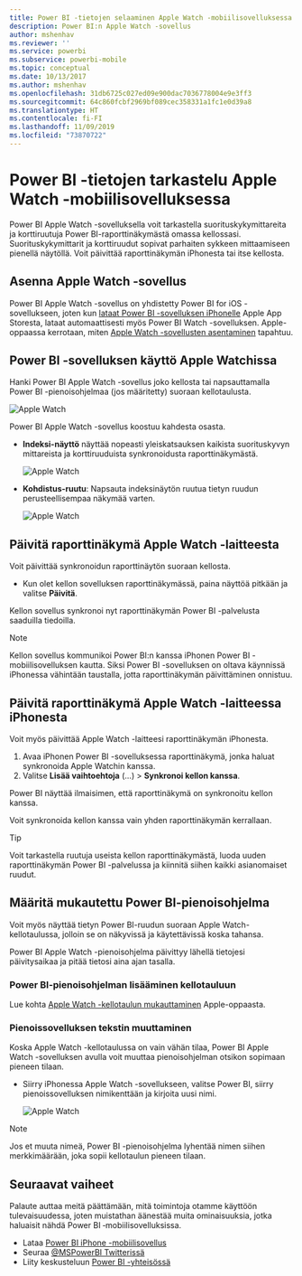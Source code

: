 ```yaml
---
title: Power BI -tietojen selaaminen Apple Watch -mobiilisovelluksessa
description: Power BI:n Apple Watch -sovellus
author: mshenhav
ms.reviewer: ''
ms.service: powerbi
ms.subservice: powerbi-mobile
ms.topic: conceptual
ms.date: 10/13/2017
ms.author: mshenhav
ms.openlocfilehash: 31db6725c027ed09e900dac7036778004e9e3ff3
ms.sourcegitcommit: 64c860fcbf2969bf089cec358331a1fc1e0d39a8
ms.translationtype: HT
ms.contentlocale: fi-FI
ms.lasthandoff: 11/09/2019
ms.locfileid: "73870722"
---
```

# <a name="explore-your-data-in-the-power-bi-mobile-app-on-your-apple-watch"></a>Power BI -tietojen tarkastelu Apple Watch -mobiilisovelluksessa
Power BI Apple Watch -sovelluksella voit tarkastella suorituskykymittareita ja korttiruutuja Power BI-raporttinäkymästä omassa kellossasi. Suorituskykymittarit ja korttiruudut sopivat parhaiten sykkeen mittaamiseen pienellä näytöllä. Voit päivittää raporttinäkymän iPhonesta tai itse kellosta.

## <a name="install-the-apple-watch-app"></a>Asenna Apple Watch -sovellus
Power BI Apple Watch -sovellus on yhdistetty Power BI for iOS -sovellukseen, joten kun [lataat Power BI -sovelluksen iPhonelle](https://go.microsoft.com/fwlink/?LinkId=522062 "Lataa iPhone-sovellus") Apple App Storesta, lataat automaattisesti myös Power BI Watch -sovelluksen. Apple-oppaassa kerrotaan, miten [Apple Watch -sovellusten asentaminen](https://support.apple.com/HT204784) tapahtuu.

## <a name="use-the-power-bi-app-on-the-apple-watch"></a>Power BI -sovelluksen käyttö Apple Watchissa
Hanki Power BI Apple Watch -sovellus joko kellosta tai napsauttamalla Power BI -pienoisohjelmaa (jos määritetty) suoraan kellotaulusta.

![Apple Watch](./media/mobile-apple-watch/pbi_aplwatch_complicatn240arrow.png)

Power BI Apple Watch -sovellus koostuu kahdesta osasta.

* **Indeksi-näyttö** näyttää nopeasti yleiskatsauksen kaikista suorituskyvyn mittareista ja korttiruuduista synkronoidusta raporttinäkymästä.
  
  ![Apple Watch](./media/mobile-apple-watch/pbi_aplwatch_indexscreen240.png)
* **Kohdistus-ruutu**: Napsauta indeksinäytön ruutua tietyn ruudun perusteellisempaa näkymää varten.
  
  ![Apple Watch](./media/mobile-apple-watch/pbi_aplwatch_kpi.png)

## <a name="refresh-a-dashboard-from-your-apple-watch"></a>Päivitä raporttinäkymä Apple Watch -laitteesta
Voit päivittää synkronoidun raporttinäytön suoraan kellosta.

* Kun olet kellon sovelluksen raporttinäkymässä, paina näyttöä pitkään ja valitse **Päivitä**.

Kellon sovellus synkronoi nyt raporttinäkymän Power BI -palvelusta saaduilla tiedoilla.

> [!NOTE]
> Kellon sovellus kommunikoi Power BI:n kanssa iPhonen Power BI -mobiilisovelluksen kautta. Siksi Power BI -sovelluksen on oltava käynnissä iPhonessa vähintään taustalla, jotta raporttinäkymän päivittäminen onnistuu.
> 
> 

## <a name="refresh-a-dashboard-on-your-apple-watch-from-your-iphone"></a>Päivitä raporttinäkymä Apple Watch -laitteessa iPhonesta
Voit myös päivittää Apple Watch -laitteesi raporttinäkymän iPhonesta.

1. Avaa iPhonen Power BI -sovelluksessa raporttinäkymä, jonka haluat synkronoida Apple Watchin kanssa. 
2. Valitse **Lisää vaihtoehtoja** (...) > **Synkronoi kellon kanssa**.

Power BI näyttää ilmaisimen, että raporttinäkymä on synkronoitu kellon kanssa.

Voit synkronoida kellon kanssa vain yhden raporttinäkymän kerrallaan.

> [!TIP]
> Voit tarkastella ruutuja useista kellon raporttinäkymästä, luoda uuden raporttinäkymän Power BI -palvelussa ja kiinnitä siihen kaikki asianomaiset ruudut.
> 
> 

## <a name="set-a-custom-power-bi-widget"></a>Määritä mukautettu Power BI-pienoisohjelma
Voit myös näyttää tietyn Power BI-ruudun suoraan Apple Watch-kellotaulussa, jolloin se on näkyvissä ja käytettävissä koska tahansa.

Power BI Apple Watch -pienoisohjelma päivittyy lähellä tietojesi päivitysaikaa ja pitää tietosi aina ajan tasalla.

### <a name="add-a-power-bi-widget-to-your-watch-face"></a>Power BI-pienoisohjelman lisääminen kellotauluun
Lue kohta [Apple Watch -kellotaulun mukauttaminen](https://support.apple.com/HT205536) Apple-oppaasta.

### <a name="change-the-text-on-the-widget"></a>Pienoissovelluksen tekstin muuttaminen
Koska Apple Watch -kellotaulussa on vain vähän tilaa, Power BI Apple Watch -sovelluksen avulla voit muuttaa pienoisohjelman otsikon sopimaan pieneen tilaan.

* Siirry iPhonessa Apple Watch -sovellukseen, valitse Power BI, siirry pienoissovelluksen nimikenttään ja kirjoita uusi nimi.
  
  ![Apple Watch](./media/mobile-apple-watch/pbi_aplwatch_oniphone.png)

> [!NOTE]
> Jos et muuta nimeä, Power BI -pienoisohjelma lyhentää nimen siihen merkkimäärään, joka sopii kellotaulun pieneen tilaan. 
> 
> 

## <a name="next-steps"></a>Seuraavat vaiheet
Palaute auttaa meitä päättämään, mitä toimintoja otamme käyttöön tulevaisuudessa, joten muistathan äänestää muita ominaisuuksia, jotka haluaisit nähdä Power BI ‑mobiilisovelluksissa. 

* Lataa [Power BI iPhone -mobiilisovellus](https://go.microsoft.com/fwlink/?LinkId=522062)
* Seuraa [@MSPowerBI Twitterissä](https://twitter.com/MSPowerBI)
* Liity keskusteluun [Power BI -yhteisössä](https://community.powerbi.com/)

